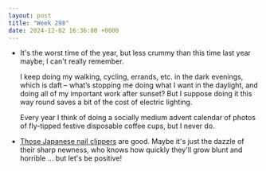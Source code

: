 ```yaml
---
layout: post
title: "Week 298"
date: 2024-12-02 16:36:00 +0000
---
```


- It's the worst time of the year, but less crummy than this time last year maybe, I can't really remember.

  I keep doing my walking, cycling, errands, etc. in the dark evenings, which is daft – what’s stopping me doing what I want in the daylight,
  and doing all of my important work after sunset? But I suppose doing it this way round saves a bit of the cost of electric lighting.

  Every year I think of doing a socially medium advent calendar of photos of fly-tipped festive disposable coffee cups, but I never do.

- [Those Japanese nail clippers](https://daringfireball.net/thetalkshow/2024/11/09/ep-413) are good. Maybe it's just the dazzle of their sharp newness, who knows how quickly they'll grow blunt and horrible ... but let's be positive!

